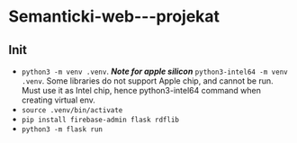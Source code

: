 # Semanticki-web---projekat

## Init
- `python3 -m venv .venv`. 
***Note for apple silicon*** `python3-intel64 -m venv .venv`. Some libraries do not support Apple chip, and cannot be run. Must use it as Intel chip, hence python3-intel64 command when creating virtual env.
- `source .venv/bin/activate`
- `pip install firebase-admin flask rdflib`
- `python3 -m flask run`